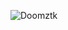 ![Doomztk](https://github-readme-stats.vercel.app/api?username=doomztk&show_icons=true&theme=radical)
